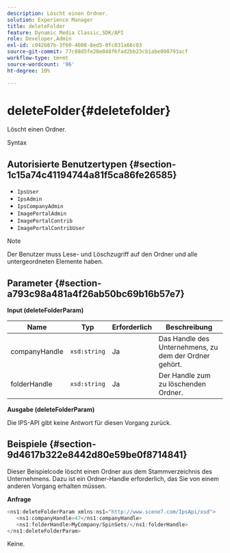 ```yaml
---
description: Löscht einen Ordner.
solution: Experience Manager
title: deleteFolder
feature: Dynamic Media Classic,SDK/API
role: Developer,Admin
exl-id: c042b87b-3f60-4608-8ed5-0fc031a66c03
source-git-commit: 77c88d5fe20e048f6fad2bb23cb1abe090793acf
workflow-type: tm+mt
source-wordcount: '96'
ht-degree: 10%

---
```


# deleteFolder{#deletefolder}

Löscht einen Ordner.

Syntax

## Autorisierte Benutzertypen {#section-1c15a74c41194744a81f5ca86fe26585}

* `IpsUser`
* `IpsAdmin`
* `IpsCompanyAdmin`
* `ImagePortalAdmin`
* `ImagePortalContrib`
* `ImagePortalContribUser`

>[!NOTE]
>
>Der Benutzer muss Lese- und Löschzugriff auf den Ordner und alle untergeordneten Elemente haben.

## Parameter {#section-a793c98a481a4f26ab50bc69b16b57e7}

**Input (deleteFolderParam)**

| Name | Typ | Erforderlich | Beschreibung |
|---|---|---|---|
| companyHandle | `xsd:string` | Ja | Das Handle des Unternehmens, zu dem der Ordner gehört. |
| folderHandle | `xsd:string` | Ja | Der Handle zum zu löschenden Ordner. |

**Ausgabe (deleteFolderParam)**

Die IPS-API gibt keine Antwort für diesen Vorgang zurück.

## Beispiele {#section-9d4617b322e8442d80e59be0f8714841}

Dieser Beispielcode löscht einen Ordner aus dem Stammverzeichnis des Unternehmens. Dazu ist ein Ordner-Handle erforderlich, das Sie von einem anderen Vorgang erhalten müssen.

**Anfrage**

```java
<ns1:deleteFolderParam xmlns:ns1="http://www.scene7.com/IpsApi/xsd">
   <ns1:companyHandle>47</ns1:companyHandle>
   <ns1:folderHandle>MyCompany/SpinSets/</ns1:folderHandle>
</ns1:deleteFolderParam>
```

Keine.
